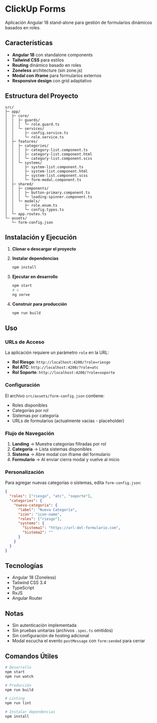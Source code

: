 # ClickUp Forms

Aplicación Angular 18 stand-alone para gestión de formularios dinámicos basados en roles.

## Características

- **Angular 18** con standalone components
- **Tailwind CSS** para estilos
- **Routing** dinámico basado en roles
- **Zoneless** architecture (sin zone.js)
- **Modal con iframe** para formularios externos
- **Responsive design** con grid adaptativo

## Estructura del Proyecto

```
src/
├─ app/
│  ├─ core/
│  │  ├─ guards/
│  │  │  └─ role.guard.ts
│  │  └─ services/
│  │     ├─ config.service.ts
│  │     └─ role.service.ts
│  ├─ features/
│  │  ├─ categories/
│  │  │  ├─ category-list.component.ts
│  │  │  ├─ category-list.component.html
│  │  │  └─ category-list.component.scss
│  │  └─ systems/
│  │     ├─ system-list.component.ts
│  │     ├─ system-list.component.html
│  │     ├─ system-list.component.scss
│  │     └─ form-modal.component.ts
│  ├─ shared/
│  │  ├─ components/
│  │  │  ├─ button-primary.component.ts
│  │  │  └─ loading-spinner.component.ts
│  │  └─ models/
│  │     ├─ role.enum.ts
│  │     └─ config.types.ts
│  └─ app.routes.ts
└─ assets/
   └─ form-config.json
```

## Instalación y Ejecución

1. **Clonar o descargar el proyecto**

2. **Instalar dependencias**

   ```bash
   npm install
   ```

3. **Ejecutar en desarrollo**

   ```bash
   npm start
   # o
   ng serve
   ```

4. **Construir para producción**
   ```bash
   npm run build
   ```

## Uso

### URLs de Acceso

La aplicación requiere un parámetro `role` en la URL:

- **Rol Riesgo**: `http://localhost:4200/?role=riesgo`
- **Rol ATC**: `http://localhost:4200/?role=atc`
- **Rol Soporte**: `http://localhost:4200/?role=soporte`

### Configuración

El archivo `src/assets/form-config.json` contiene:

- Roles disponibles
- Categorías por rol
- Sistemas por categoría
- URLs de formularios (actualmente vacías - placeholder)

### Flujo de Navegación

1. **Landing** → Muestra categorías filtradas por rol
2. **Categoría** → Lista sistemas disponibles
3. **Sistema** → Abre modal con iframe del formulario
4. **Formulario** → Al enviar cierra modal y vuelve al inicio

### Personalización

Para agregar nuevas categorías o sistemas, edita `form-config.json`:

```json
{
  "roles": ["riesgo", "atc", "soporte"],
  "categories": {
    "nueva-categoria": {
      "label": "Nueva Categoría",
      "icon": "icon-name",
      "roles": ["riesgo"],
      "systems": {
        "Sistema1": "https://url-del-formulario.com",
        "Sistema2": ""
      }
    }
  }
}
```

## Tecnologías

- Angular 18 (Zoneless)
- Tailwind CSS 3.4
- TypeScript
- RxJS
- Angular Router

## Notas

- Sin autenticación implementada
- Sin pruebas unitarias (archivos `.spec.ts` omitidos)
- Sin configuración de hosting adicional
- Modal escucha el evento `postMessage` con `form:sended` para cerrar

## Comandos Útiles

```bash
# Desarrollo
npm start
npm run watch

# Producción
npm run build

# Linting
npm run lint

# Instalar dependencias
npm install
```
